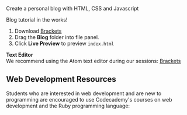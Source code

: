 Create a personal blog with HTML, CSS and Javascript

Blog tutorial in the works!

1. Download [Brackets](http://brackets.io)
2. Drag the **Blog** folder into file panel.
3. Click **Live Preview** to preview `index.html`

**Text Editor**  
We recommend using the Atom text editor during our sessions: [Brackets](http://brackets.io)


## Web Development Resources
Students who are interested in web development and are new to programming are encouraged to use Codecademy's courses on web development and the Ruby programming language:  
